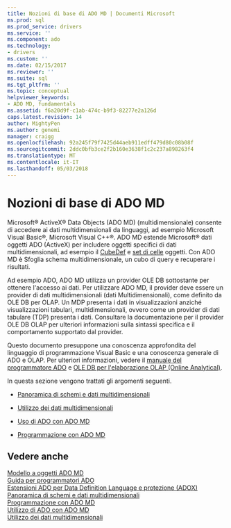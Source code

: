```yaml
---
title: Nozioni di base di ADO MD | Documenti Microsoft
ms.prod: sql
ms.prod_service: drivers
ms.service: ''
ms.component: ado
ms.technology:
- drivers
ms.custom: ''
ms.date: 02/15/2017
ms.reviewer: ''
ms.suite: sql
ms.tgt_pltfrm: ''
ms.topic: conceptual
helpviewer_keywords:
- ADO MD, fundamentals
ms.assetid: f6a20d9f-c1ab-474c-b9f3-82277e2a126d
caps.latest.revision: 14
author: MightyPen
ms.author: genemi
manager: craigg
ms.openlocfilehash: 92a245f79f7425d44aeb911edff479d80c08b08f
ms.sourcegitcommit: 2ddc0bfb3ce2f2b160e3638f1c2c237a898263f4
ms.translationtype: MT
ms.contentlocale: it-IT
ms.lasthandoff: 05/03/2018
---
```

# <a name="ado-md-fundamentals"></a>Nozioni di base di ADO MD
Microsoft® ActiveX® Data Objects (ADO MD) (multidimensionale) consente di accedere ai dati multidimensionali da linguaggi, ad esempio Microsoft Visual Basic®, Microsoft Visual C++®. ADO MD estende Microsoft® dati oggetti ADO (ActiveX) per includere oggetti specifici di dati multidimensionali, ad esempio il [CubeDef](../../../ado/reference/ado-md-api/cubedef-object-ado-md.md) e [set di celle](../../../ado/reference/ado-md-api/cellset-object-ado-md.md) oggetti. Con ADO MD è Sfoglia schema multidimensionale, un cubo di query e recuperare i risultati.  
  
 Ad esempio ADO, ADO MD utilizza un provider OLE DB sottostante per ottenere l'accesso ai dati. Per utilizzare ADO MD, il provider deve essere un provider di dati multidimensionali (dati Multidimensionali), come definito da OLE DB per OLAP. Un MDP presenta i dati in visualizzazioni anziché visualizzazioni tabulari, multidimensionali, ovvero come un provider di dati tabulare (TDP) presenta i dati. Consultare la documentazione per il provider OLE DB OLAP per ulteriori informazioni sulla sintassi specifica e il comportamento supportato dal provider.  
  
 Questo documento presuppone una conoscenza approfondita del linguaggio di programmazione Visual Basic e una conoscenza generale di ADO e OLAP. Per ulteriori informazioni, vedere il [manuale del programmatore ADO](../../../ado/guide/ado-programmer-s-guide.md) e [OLE DB per l'elaborazione OLAP (Online Analytical)](https://msdn.microsoft.com/library/windows/desktop/ms717005.aspx).  
  
 In questa sezione vengono trattati gli argomenti seguenti.  
  
-   [Panoramica di schemi e dati multidimensionali](../../../ado/guide/multidimensional/overview-of-multidimensional-schemas-and-data.md)  
  
-   [Utilizzo dei dati multidimensionali](../../../ado/guide/multidimensional/working-with-multidimensional-data.md)  
  
-   [Uso di ADO con ADO MD](../../../ado/guide/multidimensional/using-ado-with-ado-md.md)  
  
-   [Programmazione con ADO MD](../../../ado/guide/multidimensional/programming-with-ado-md.md)  
  
## <a name="see-also"></a>Vedere anche  
 [Modello a oggetti ADO MD](../../../ado/reference/ado-md-api/ado-md-object-model.md)   
 [Guida per programmatori ADO](../../../ado/guide/ado-programmer-s-guide.md)   
 [Estensioni ADO per Data Definition Language e protezione (ADOX)](../../../ado/guide/extensions/ado-extensions-for-data-definition-language-and-security-adox.md)   
 [Panoramica di schemi e dati multidimensionali](../../../ado/guide/multidimensional/overview-of-multidimensional-schemas-and-data.md)   
 [Programmazione con ADO MD](../../../ado/guide/multidimensional/programming-with-ado-md.md)   
 [Utilizzo di ADO con ADO MD](../../../ado/guide/multidimensional/using-ado-with-ado-md.md)   
 [Utilizzo dei dati multidimensionali](../../../ado/guide/multidimensional/working-with-multidimensional-data.md)
